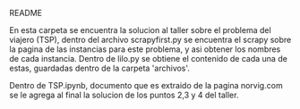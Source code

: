 README

En esta carpeta se encuentra la solucion al taller sobre el problema del viajero (TSP), dentro del archivo scrapyfirst.py se encuentra el scrapy sobre la pagina de las instancias para este problema, y asi obtener los nombres de cada instancia.
Dentro de lilo.py se obtiene el contenido de cada una de estas, guardadas dentro de la carpeta 'archivos'.

Dentro de TSP.ipynb, documento que es extraido de la pagina norvig.com se le agrega al final la solucion de los puntos 2,3 y 4 del taller.
